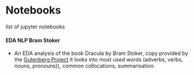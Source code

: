 # Notebooks
list of jupyter notebooks

#### EDA NLP Bram Stoker
  * An EDA analysis of the book Dracula by Bram Stoker, copy provided by the [Gutenberg Project](https://www.gutenberg.org/)
 it looks into most used words (adverbs, verbs, nouns, pronouns)), common collocations, summarisation. 
